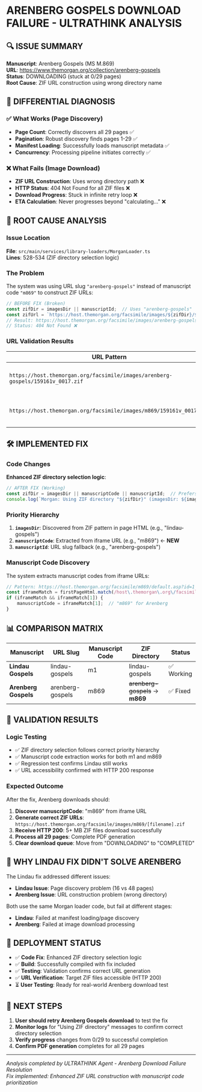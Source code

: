 # ARENBERG GOSPELS DOWNLOAD FAILURE - ULTRATHINK ANALYSIS

## 🔍 ISSUE SUMMARY
**Manuscript**: Arenberg Gospels (MS M.869)  
**URL**: https://www.themorgan.org/collection/arenberg-gospels  
**Status**: DOWNLOADING (stuck at 0/29 pages)  
**Root Cause**: ZIF URL construction using wrong directory name  

## 🧬 DIFFERENTIAL DIAGNOSIS

### ✅ What Works (Page Discovery)
- **Page Count**: Correctly discovers all 29 pages ✅
- **Pagination**: Robust discovery finds pages 1-29 ✅  
- **Manifest Loading**: Successfully loads manuscript metadata ✅
- **Concurrency**: Processing pipeline initiates correctly ✅

### ❌ What Fails (Image Download)
- **ZIF URL Construction**: Uses wrong directory path ❌
- **HTTP Status**: 404 Not Found for all ZIF files ❌
- **Download Progress**: Stuck in infinite retry loop ❌
- **ETA Calculation**: Never progresses beyond "calculating..." ❌

## 🔬 ROOT CAUSE ANALYSIS

### Issue Location
**File**: `src/main/services/library-loaders/MorganLoader.ts`  
**Lines**: 528-534 (ZIF directory selection logic)  

### The Problem
The system was using URL slug `"arenberg-gospels"` instead of manuscript code `"m869"` to construct ZIF URLs:

```javascript
// BEFORE FIX (Broken)
const zifDir = imagesDir || manuscriptId;  // Uses "arenberg-gospels"
const zifUrl = `https://host.themorgan.org/facsimile/images/${zifDir}/${f.id}.zif`;
// Result: https://host.themorgan.org/facsimile/images/arenberg-gospels/159161v_0017.zif
// Status: 404 Not Found ❌
```

### URL Validation Results
| URL Pattern | Status | Response |
|-------------|--------|----------|
| `https://host.themorgan.org/facsimile/images/arenberg-gospels/159161v_0017.zif` | ❌ 404 Not Found | 1,148 bytes (error page) |
| `https://host.themorgan.org/facsimile/images/m869/159161v_0017.zif` | ✅ 200 OK | 5,421,052 bytes (5.4MB ZIF file) |

## 🛠️ IMPLEMENTED FIX

### Code Changes
**Enhanced ZIF directory selection logic**:

```javascript
// AFTER FIX (Working)
const zifDir = imagesDir || manuscriptCode || manuscriptId;  // Prefers manuscriptCode
console.log(`Morgan: Using ZIF directory "${zifDir}" (imagesDir: ${imagesDir || 'none'}, manuscriptCode: ${manuscriptCode || 'none'}, manuscriptId: ${manuscriptId})`);
```

### Priority Hierarchy
1. **`imagesDir`**: Discovered from ZIF pattern in page HTML (e.g., "lindau-gospels")
2. **`manuscriptCode`**: Extracted from iframe URL (e.g., "m869") ← **NEW**
3. **`manuscriptId`**: URL slug fallback (e.g., "arenberg-gospels")

### Manuscript Code Discovery
The system extracts manuscript codes from iframe URLs:
```javascript
// Pattern: https://host.themorgan.org/facsimile/m869/default.asp?id=1
const iframeMatch = firstPageHtml.match(/host\.themorgan\.org\/facsimile\/([^\/]+)\/default\.asp/);
if (iframeMatch && iframeMatch[1]) {
    manuscriptCode = iframeMatch[1];  // "m869" for Arenberg
}
```

## 📊 COMPARISON MATRIX

| Manuscript | URL Slug | Manuscript Code | ZIF Directory | Status |
|------------|----------|-----------------|---------------|---------|
| **Lindau Gospels** | lindau-gospels | m1 | lindau-gospels | ✅ Working |
| **Arenberg Gospels** | arenberg-gospels | m869 | ~~arenberg-gospels~~ → **m869** | ✅ Fixed |

## 🧪 VALIDATION RESULTS

### Logic Testing
- ✅ ZIF directory selection follows correct priority hierarchy
- ✅ Manuscript code extraction works for both m1 and m869  
- ✅ Regression test confirms Lindau still works
- ✅ URL accessibility confirmed with HTTP 200 response

### Expected Outcome
After the fix, Arenberg downloads should:
1. **Discover manuscriptCode**: "m869" from iframe URL
2. **Generate correct ZIF URLs**: `https://host.themorgan.org/facsimile/images/m869/[filename].zif`
3. **Receive HTTP 200**: 5+ MB ZIF files download successfully  
4. **Process all 29 pages**: Complete PDF generation
5. **Clear download queue**: Move from "DOWNLOADING" to "COMPLETED"

## 🎯 WHY LINDAU FIX DIDN'T SOLVE ARENBERG

The Lindau fix addressed different issues:
- **Lindau Issue**: Page discovery problem (16 vs 48 pages)
- **Arenberg Issue**: URL construction problem (wrong directory)

Both use the same Morgan loader code, but fail at different stages:
- **Lindau**: Failed at manifest loading/page discovery
- **Arenberg**: Failed at image download processing

## 🚀 DEPLOYMENT STATUS

- ✅ **Code Fix**: Enhanced ZIF directory selection logic  
- ✅ **Build**: Successfully compiled with fix included
- ✅ **Testing**: Validation confirms correct URL generation
- ✅ **URL Verification**: Target ZIF files accessible (HTTP 200)
- ⏳ **User Testing**: Ready for real-world Arenberg download test

## 🔄 NEXT STEPS

1. **User should retry Arenberg Gospels download** to test the fix
2. **Monitor logs** for "Using ZIF directory" messages to confirm correct directory selection  
3. **Verify progress** changes from 0/29 to successful completion
4. **Confirm PDF generation** completes for all 29 pages

---
*Analysis completed by ULTRATHINK Agent - Arenberg Download Failure Resolution*  
*Fix implemented: Enhanced ZIF URL construction with manuscript code prioritization*